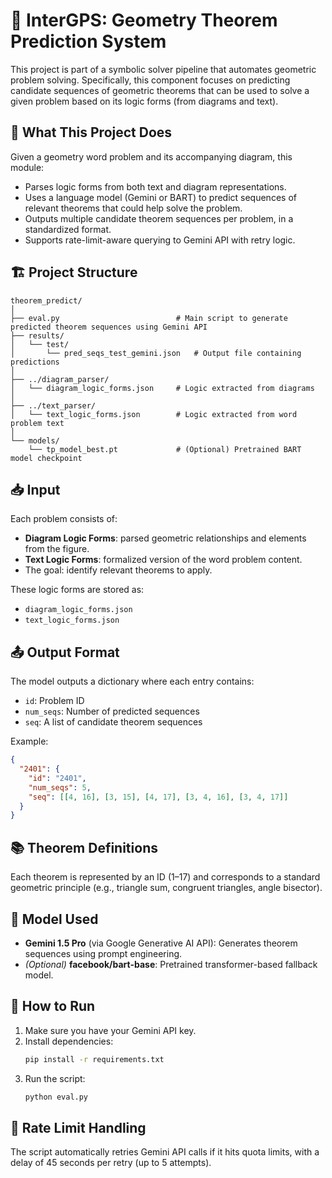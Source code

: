 # 🧠 InterGPS: Geometry Theorem Prediction System

This project is part of a symbolic solver pipeline that automates geometric problem solving. Specifically, this component focuses on predicting candidate sequences of geometric theorems that can be used to solve a given problem based on its logic forms (from diagrams and text).

## 📌 What This Project Does

Given a geometry word problem and its accompanying diagram, this module:
- Parses logic forms from both text and diagram representations.
- Uses a language model (Gemini or BART) to predict sequences of relevant theorems that could help solve the problem.
- Outputs multiple candidate theorem sequences per problem, in a standardized format.
- Supports rate-limit-aware querying to Gemini API with retry logic.

## 🏗️ Project Structure

```
theorem_predict/
│
├── eval.py                          # Main script to generate predicted theorem sequences using Gemini API
├── results/
│   └── test/
│       └── pred_seqs_test_gemini.json   # Output file containing predictions
│
├── ../diagram_parser/
│   └── diagram_logic_forms.json     # Logic extracted from diagrams
│
├── ../text_parser/
│   └── text_logic_forms.json        # Logic extracted from word problem text
│
└── models/
    └── tp_model_best.pt             # (Optional) Pretrained BART model checkpoint
```

## 📥 Input

Each problem consists of:
- **Diagram Logic Forms**: parsed geometric relationships and elements from the figure.
- **Text Logic Forms**: formalized version of the word problem content.
- The goal: identify relevant theorems to apply.

These logic forms are stored as:
- `diagram_logic_forms.json`
- `text_logic_forms.json`

## 📤 Output Format

The model outputs a dictionary where each entry contains:
- `id`: Problem ID
- `num_seqs`: Number of predicted sequences
- `seq`: A list of candidate theorem sequences

Example:
```json
{
  "2401": {
    "id": "2401",
    "num_seqs": 5,
    "seq": [[4, 16], [3, 15], [4, 17], [3, 4, 16], [3, 4, 17]]
  }
}
```

## 📚 Theorem Definitions

Each theorem is represented by an ID (1–17) and corresponds to a standard geometric principle (e.g., triangle sum, congruent triangles, angle bisector).

## 🤖 Model Used

- **Gemini 1.5 Pro** (via Google Generative AI API): Generates theorem sequences using prompt engineering.
- *(Optional)* **facebook/bart-base**: Pretrained transformer-based fallback model.

## 🚀 How to Run

1. Make sure you have your Gemini API key.
2. Install dependencies:
   ```bash
   pip install -r requirements.txt
   ```
3. Run the script:
   ```bash
   python eval.py
   ```

## 🔐 Rate Limit Handling

The script automatically retries Gemini API calls if it hits quota limits, with a delay of 45 seconds per retry (up to 5 attempts).
